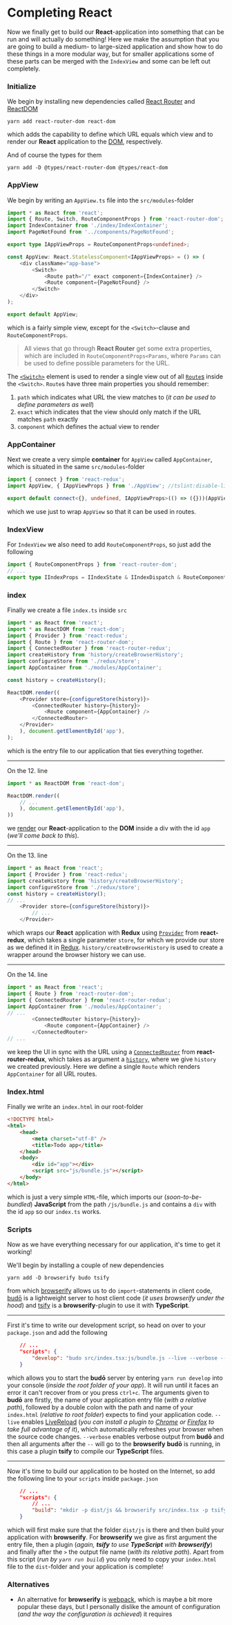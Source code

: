 # Completing React

Now we finally get to build our **React**-application into something that can be run and will actually do something! Here we make the assumption that you are going to build a medium- to large-sized application and show how to do these things in a more modular way, but for smaller applications some of these parts can be merged with the `IndexView` and some can be left out completely.

### Initialize

We begin by installing new dependencies called [React Router](https://reacttraining.com/react-router/) and [ReactDOM](https://facebook.github.io/react/docs/react-dom.html)
```
yarn add react-router-dom react-dom
```
which adds the capability to define which URL equals which view and to render our **React** application to the [DOM](https://developer.mozilla.org/en-US/docs/Web/API/Document_Object_Model/Introduction), respectively.

And of course the types for them
```
yarn add -D @types/react-router-dom @types/react-dom
```

### AppView

We begin by writing an `AppView.ts` file into the `src/modules`-folder
```typescript
import * as React from 'react';
import { Route, Switch, RouteComponentProps } from 'react-router-dom';
import IndexContainer from './index/IndexContainer';
import PageNotFound from '../components/PageNotFound';

export type IAppViewProps = RouteComponentProps<undefined>;

const AppView: React.StatelessComponent<IAppViewProps> = () => (
    <div className="app-base">
        <Switch>
            <Route path="/" exact component={IndexContainer} />
            <Route component={PageNotFound} />
        </Switch>
    </div>
);

export default AppView;
```
which is a fairly simple view, except for the `<Switch>`-clause and `RouteComponentProps`.
> All views that go through **React Router** get some extra properties, which are included in `RouteComponentProps<Params`, where `Params` can be used to define possible parameters for the URL.

The [`<Switch>`](https://reacttraining.com/react-router/web/api/Switch) element is used to render a single view out of all [`Route`s](https://reacttraining.com/react-router/web/api/Route) inside the `<Switch>`. `Route`s have three main properties you should remember:
1. `path` which indicates what URL the view matches to (*it can be used to define parameters as well*)
2. `exact` which indicates that the view should only match if the URL matches `path` exactly
3. `component` which defines the actual view to render

### AppContainer

Next we create a very simple **container** for `AppView` called `AppContainer`, which is situated in the same `src/modules`-folder
```typescript
import { connect } from 'react-redux';
import AppView, { IAppViewProps } from './AppView'; //tslint:disable-line:no-unused-variable

export default connect<{}, undefined, IAppViewProps>(() => ({}))(AppView);
```
which we use just to wrap `AppView` so that it can be used in routes.

### IndexView

For `IndexView` we also need to add `RouteComponentProps`, so just add the following
```typescript
import { RouteComponentProps } from 'react-router-dom';
// ...
export type IIndexProps = IIndexState & IIndexDispatch & RouteComponentProps<undefined>;
```

### index

Finally we create a file `index.ts` inside `src`
```typescript
import * as React from 'react';
import * as ReactDOM from 'react-dom';
import { Provider } from 'react-redux';
import { Route } from 'react-router-dom';
import { ConnectedRouter } from 'react-router-redux';
import createHistory from 'history/createBrowserHistory';
import configureStore from './redux/store';
import AppContainer from './modules/AppContainer';

const history = createHistory();

ReactDOM.render((
    <Provider store={configureStore(history)}>
        <ConnectedRouter history={history}>
            <Route component={AppContainer} />
        </ConnectedRouter>
    </Provider>
    ), document.getElementById('app'),
);
```
which is the entry file to our application that ties everything together.

---

On the 12. line
```typescript
import * as ReactDOM from 'react-dom';

ReactDOM.render((
    // ...
    ), document.getElementById('app'),
))
```
we [render](https://facebook.github.io/react/docs/react-dom.html#render) our **React**-application to the **DOM** inside a div with the id `app` (*we'll come back to this*).

---

On the 13. line
```typescript
import * as React from 'react';
import { Provider } from 'react-redux';
import createHistory from 'history/createBrowserHistory';
import configureStore from './redux/store';
const history = createHistory();
// ...
    <Provider store={configureStore(history)}>
        // ...
    </Provider>
```
which wraps our **React** application with **Redux** using [`Provider`](https://github.com/reactjs/react-redux/blob/master/docs/api.md#provider-store) from **react-redux**, which takes a single parameter `store`, for which we provide our store as we defined it in [Redux](/REDUX.md#store). `history/createBrowserHistory` is used to create a wrapper around the browser history we can use.

---

On the 14. line
```typescript
import * as React from 'react';
import { Route } from 'react-router-dom';
import { ConnectedRouter } from 'react-router-redux';
import AppContainer from './modules/AppContainer';
// ...
        <ConnectedRouter history={history}>
            <Route component={AppContainer} />
        </ConnectedRouter>
// ...
```
we keep the UI in sync with the URL using a [`ConnectedRouter`](https://github.com/ReactTraining/react-router/tree/master/packages/react-router-redux) from **react-router-redux**, which takes as argument a [`history`](https://github.com/ReactTraining/react-router/blob/v3/docs/API.md#histories), where we give `history` we created previously. Here we define a single `Route` which renders `AppContainer` for all URL routes.

### Index.html

Finally we write an `index.html` in our root-folder
```html
<!DOCTYPE html>
<html>
    <head>
        <meta charset="utf-8" />
        <title>Todo app</title>
    </head>
    <body>
        <div id="app"></div>
        <script src="js/bundle.js"></script>
    </body>
</html>
```
which is just a very simple `HTML`-file, which imports our (*soon-to-be-bundled*) **JavaScript** from the path `/js/bundle.js` and contains a `div` with the id `app` so our `index.ts` works.

### Scripts

Now as we have everything necessary for our application, it's time to get it working!

We'll begin by installing a couple of new dependencies
```
yarn add -D browserify budo tsify
```
from which [browserify](http://browserify.org/) allows us to do `import`-statements in client code, [budō](https://github.com/mattdesl/budo) is a lightweight server to host client code (*it uses browserify under the hood*) and [tsify](https://www.npmjs.com/package/tsify) is a **browserify**-plugin to use it with **TypeScript**.

---

First it's time to write our development script, so head on over to your `package.json` and add the following
```json
    // ...
    "scripts": {
        "develop": "budo src/index.tsx:js/bundle.js --live --verbose -- -p tsify"
    }
```
which allows you to start the **budō** server by entering `yarn run develop` into your console (*inside the root folder of your app*). It will run until it faces an error it can't recover from or you press `ctrl+c`. The arguments given to **budō** are firstly, the name of your application entry file (*with a relative path*), followed by a double colon with the path and name of your `index.html` (*relative to root folder*) expects to find your application code. `--live` enables [LiveReload](http://livereload.com/) (*you can install a plugin to [Chrome](https://chrome.google.com/webstore/detail/livereload/jnihajbhpnppcggbcgedagnkighmdlei?hl=en) or [Firefox](https://addons.mozilla.org/en-gb/firefox/addon/livereload/) to take full advantage of it*), which automatically refreshes your browser when the source code changes. `--verbose` enables verbose output from **budō** and then all arguments after the ` -- ` will go to the **browserify** **budō** is running, in this case a plugin **tsify** to compile our **TypeScript** files.

---

Now it's time to build our application to be hosted on the Internet, so add the following line to your `scripts` inside `package.json`
```json
    // ...
    "scripts": {
        // ...
        "build": "mkdir -p dist/js && browserify src/index.tsx -p tsify > dist/js/bundle.js"
    }
```
which will first make sure that the folder `dist/js` is there and then build your application with **browserify**. For **browserify** we give as first argument the entry file, then a plugin (*again, **tsify** to use **TypeScript** with **browserify***) and finally after the `>` the output file name (*with its relative path*). Apart from this script (*run by `yarn run build`*) you only need to copy your `index.html` file to the `dist`-folder and your application is complete!

### Alternatives

- An alternative for **browserify** is [webpack](https://webpack.github.io/), which is maybe a bit more popular these days, but I personally dislike the amount of configuration (*and the way the configuration is achieved*) it requires
